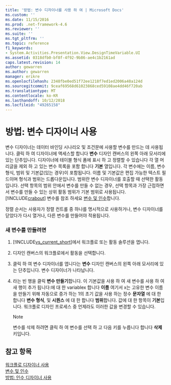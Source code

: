 ```yaml
---
title: '방법: 변수 디자이너를 사용 하 여 | Microsoft Docs'
ms.custom: ''
ms.date: 11/15/2016
ms.prod: .net-framework-4.6
ms.reviewer: ''
ms.suite: ''
ms.tgt_pltfrm: ''
ms.topic: reference
f1_keywords:
- System.Activities.Presentation.View.DesignTimeVariable.UI
ms.assetid: 0318dfb0-bf8f-4f92-9b86-ae4c1b2161ad
caps.latest.revision: 14
author: gewarren
ms.author: gewarren
manager: erikre
ms.openlocfilehash: 2348fbe0ed51f72ee1218f7ed1ed2006a48a124d
ms.sourcegitcommit: 9ceaf69568d61023868ced59108ae4dd46f720ab
ms.translationtype: MT
ms.contentlocale: ko-KR
ms.lasthandoff: 10/12/2018
ms.locfileid: "49265158"
---
```

# <a name="how-to-use-the-variable-designer"></a>방법: 변수 디자이너 사용
변수 디자이너는 데이터 바인딩 시나리오 및 조건문에 사용할 변수를 만드는 데 사용됩니다. 클릭 하 여 디자이너에 액세스할 합니다 **변수** 디자인 캔버스의 왼쪽 아래 모서리에 있는 단추입니다. 디자이너에 테이블 형식 폼에 표시 하 고 정렬할 수 있습니다 각 열 머리글을 제외 하 고 있는 변수 목록을 포함 합니다 **기본** 열입니다. 각 변수에는 이름, 변수 형식, 범위 및 기본값(있는 경우)이 포함됩니다. 이름 및 기본값은 편집 가능한 텍스트 필드이며 형식과 범위는 드롭다운입니다. 범위란 변수 디자이너를 호출할 때 선택한 활동입니다. 선택 항목의 범위 안에서 변수를 만들 수 없는 경우, 선택 항목과 가장 근접하면서 변수를 만들 수 있는 상위 활동 범위가 기본 범위로 사용됩니다. [!INCLUDE[crabout](../includes/crabout-md.md)] 변수를 참조 하세요 [변수 및 인수](http://msdn.microsoft.com/library/d03dbe34-5b2e-4f21-8b57-693ee49611b8)합니다.  
  
 정렬 순서는 사용자가 정렬 컨트롤 중 하나를 명시적으로 사용하거나, 변수 디자이너를 닫았다가 다시 열거나, 다른 변수를 만들어야 적용됩니다.  
  
### <a name="to-create-a-new-variable"></a>새 변수를 만들려면  
  
1.  [!INCLUDE[vs_current_short](../includes/vs-current-short-md.md)]에서 워크플로 또는 활동 솔루션을 엽니다.  
  
2.  디자인 캔버스의 워크플로에서 활동을 선택합니다.  
  
3.  클릭 하 여 변수 디자이너를 엽니다는 **변수** 디자인 캔버스의 왼쪽 아래 모서리에 있는 단추입니다. 변수 디자이너가 나타납니다.  
  
4.  라는 빈 행을 클릭 **변수 만들기**합니다. 이 기본값을 사용 하 여 새 변수를 사용 하 여 새 행이 추가 됩니다:에 대 한 variablex 합니다 **이름** 여기서 x는 고유한 변수 이름을 만들기 위해 자동으로 증가 하는 1의 초기 값을 사용 하는 정수  **문자열** 에 대 한 합니다 **변수 형식**, 및 **시퀀스** 에 대 한 합니다 **범위**합니다. 값에 대 한 항목이 **기본**입니다. 워크플로 디자인 프로세스 중 언제라도 이러한 값을 변경할 수 있습니다.  
  
    > [!NOTE]
    >  변수를 삭제 하려면 클릭 하 여 변수를 선택 하 고 다음 키를 누릅니다 합니다 **삭제** 키입니다.  
  
## <a name="see-also"></a>참고 항목  
 [워크플로 디자이너 사용](../workflow-designer/using-the-workflow-designer.md)   
 [변수 및 인수](http://msdn.microsoft.com/library/d03dbe34-5b2e-4f21-8b57-693ee49611b8)   
 [방법: 인수 디자이너 사용](../workflow-designer/how-to-use-the-argument-designer.md)